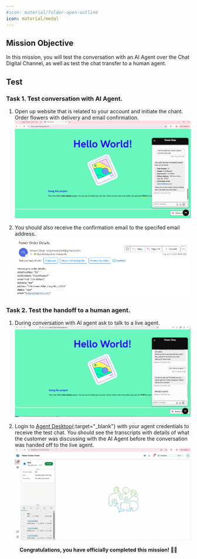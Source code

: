 ```yaml
---
#icon: material/folder-open-outline
icon: material/medal
---
```



## Mission Objective

In this mission, you will test the conversation with an AI Agent over the Chat Digital Channel, as well as test the chat transfer to a human agent.

## Test

### Task 1. Test conversation with AI Agent.

1. Open up website that is related to your account and initiate the chant. Order flowers with delivery and email confirmation.
   ![Profiles](../graphics/Lab1_AI_Agent/4.42.png)

2. You should also receive the confirmation email to the specifed email address. 
   ![Profiles](../graphics/Lab1_AI_Agent/4.43.png)

### Task 2. Test the handoff to a human agent.

1. During conversation with AI agent ask to talk to a live agent. 
   ![Profiles](../graphics/Lab1_AI_Agent/4.44.png)

2. Login to [Agent Desktop](https://desktop.wxcc-us1.cisco.com){:target="_blank"} with your agent credentials to receive the test chat. You should see the transcripts with details of what the customer was discussing with the AI Agent before the conversation was handed off to the live agent.
   ![Profiles](../graphics/Lab1_AI_Agent/4.40.gif)

<p style="text-align:center"><strong>Congratulations, you have officially completed this mission! 🎉🎉 </strong></p>